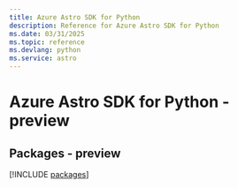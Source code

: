 ```yaml
---
title: Azure Astro SDK for Python
description: Reference for Azure Astro SDK for Python
ms.date: 03/31/2025
ms.topic: reference
ms.devlang: python
ms.service: astro
---
```

# Azure Astro SDK for Python - preview
## Packages - preview
[!INCLUDE [packages](astro-index.md)]